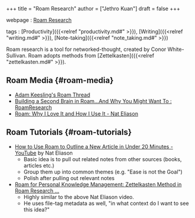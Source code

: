 +++
title = "Roam Research"
author = ["Jethro Kuan"]
draft = false
+++

webpage
: [Roam Research](https://roamresearch.com)

tags
: [Productivity]({{<relref "productivity.md#" >}}), [Writing]({{<relref "writing.md#" >}}), [Note-taking]({{<relref "note_taking.md#" >}})

Roam research is a tool for networked-thought, created by Conor
White-Sullivan. Roam adopts methods from [Zettelkasten]({{<relref "zettelkasten.md#" >}}).


## Roam Media {#roam-media}

-   [Adam Keesling's Roam Thread](https://twitter.com/adam%5Fkeesling/status/1196864424725774336)
-   [Building a Second Brain in Roam...And Why You Might Want To :
    RoamResearch](https://reddit.com/r/RoamResearch/comments/eho7de/building%5Fa%5Fsecond%5Fbrain%5Fin%5Froamand%5Fwhy%5Fyou%5Fmight)
-   [Roam: Why I Love It and How I Use It - Nat Eliason](https://www.nateliason.com/blog/roam)


## Roam Tutorials {#roam-tutorials}

-   [How to Use Roam to Outline a New Article in Under 20 Minutes -
    YouTube](https://www.youtube.com/watch?v=RvWic15iXjk) by Nat Eliason
    -   Basic idea is to pull out related notes from other sources (books,
        articles etc.)
    -   Group them up into common themes (e.g. "Ease is not the Goal")
    -   Polish after pulling out relevant notes
-   [Roam for Personal Knowledge Management: Zettelkasten Method in Roam
    Research ...](https://www.youtube.com/watch?v=ljyo%5FWAJevQ)
    -   Highly similar to the above Nat Eliason video.
    -   He uses file-tag metadata as well, "in what context do I want to
        see this idea?"